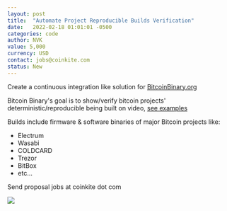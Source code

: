 ```yaml
---
layout: post
title:  "Automate Project Reproducible Builds Verification"
date:   2022-02-18 01:01:01 -0500
categories: code
author: NVK
value: 5,000
currency: USD
contact: jobs@coinkite.com
status: New
---
```

 
Create a continuous integration like solution for [BitcoinBinary.org](https://BitcoinBinary.org)

Bitcoin Binary's goal is to show/verify bitcoin projects' deterministic/reproducible being built on video, [see examples](https://BitcoinBinary.org)

Builds include firmware & software binaries of major Bitcoin projects like:

- Electrum 
- Wasabi
- COLDCARD 
- Trezor
- BitBox
- etc...

Send proposal jobs at coinkite dot com

![](https://pbs.twimg.com/media/FPNpgF2XMAQ1kqo?format=jpg&name=large)
